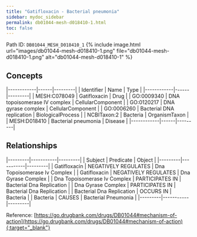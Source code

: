 ```yaml
---
title: "Gatifloxacin - Bacterial pneumonia"
sidebar: mydoc_sidebar
permalink: db01044-mesh-d018410-1.html
toc: false 
---
```



Path ID: `DB01044_MESH_D018410_1`
{% include image.html url="images/db01044-mesh-d018410-1.png" file="db01044-mesh-d018410-1.png" alt="db01044-mesh-d018410-1" %}

## Concepts

|------------|------|---------|
| Identifier | Name | Type    |
|------------|------|---------|
| MESH:C078049 | Gatifloxacin | Drug |
| GO:0009340 | DNA topoisomerase IV complex | CellularComponent |
| GO:0120217 | DNA gyrase complex | CellularComponent |
| GO:0006260 | Bacterial DNA replication | BiologicalProcess |
| NCBITaxon:2 | Bacteria | OrganismTaxon |
| MESH:D018410 | Bacterial pneumonia | Disease |
|------------|------|---------|

## Relationships

|---------|-----------|---------|
| Subject | Predicate | Object  |
|---------|-----------|---------|
| Gatifloxacin | NEGATIVELY REGULATES | Dna Topoisomerase Iv Complex |
| Gatifloxacin | NEGATIVELY REGULATES | Dna Gyrase Complex |
| Dna Topoisomerase Iv Complex | PARTICIPATES IN | Bacterial Dna Replication |
| Dna Gyrase Complex | PARTICIPATES IN | Bacterial Dna Replication |
| Bacterial Dna Replication | OCCURS IN | Bacteria |
| Bacteria | CAUSES | Bacterial Pneumonia |
|---------|-----------|---------|

Reference: [https://go.drugbank.com/drugs/DB01044#mechanism-of-action](https://go.drugbank.com/drugs/DB01044#mechanism-of-action){:target="_blank"}